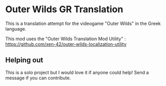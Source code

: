 # Outer Wilds GR Translation

This is a translation attempt for the videogame "Outer Wilds" in the Greek language.

This mod uses the "Outer Wilds Translation Mod Utility" :
https://github.com/xen-42/outer-wilds-localization-utility

## Helping out

This is a solo project but I would love it if anyone could help! Send a message if you can contribute.
